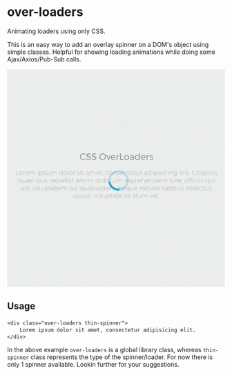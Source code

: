 # over-loaders
Animating loaders using only CSS.

This is an easy way to add an overlay spinner on a DOM's object using simple classes. Helpful for showing loading animations while doing some Ajax/Axios/Pub-Sub calls.

![over-loader example image (thin-spinner)](images/thin-spinner.gif?raw=true "ThinSpinner")

## Usage

```
<div class="over-loaders thin-spinner">
    Lorem ipsum dolor sit amet, consectetur adipisicing elit.
</div>
```
In the above example `over-loaders` is a global library class, whereas `thin-spinner` class represents the type of the spinner/loader. For now there is only 1 spinner available. Lookin further for your suggestions.